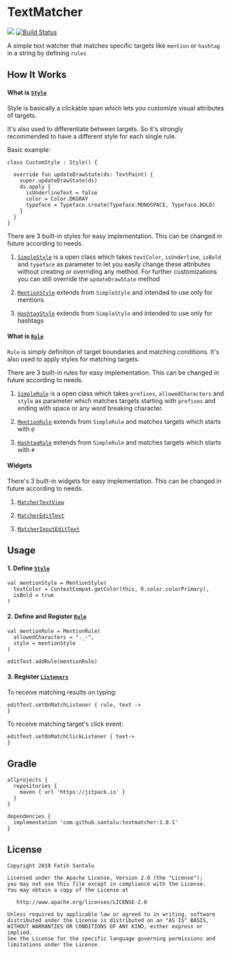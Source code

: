 # TextMatcher

[![](https://www.jitpack.io/v/santalu/textmatcher.svg)](https://www.jitpack.io/#santalu/textmatcher)
[![Build Status](https://travis-ci.org/santalu/textmatcher.svg?branch=master)](https://travis-ci.org/santalu/textmatcher)

A simple text watcher that matches specific targets like `mention` or `hashtag` in a string by defining `rules`

## How It Works

#### What is [`Style`](https://github.com/santalu/textmatcher/blob/master/library/src/main/java/com/santalu/textmatcher/style/Style.kt)

Style is basically a clickable span which lets you customize visual attributes of targets. 

It's also used to differentiate between targets. So it's strongly recommended to have a different style for each single rule.

Basic example: 

```
class CustomStyle : Style() {

  override fun updateDrawState(ds: TextPaint) {
    super.updateDrawState(ds)
    ds.apply {
      isUnderlineText = false
      color = Color.DKGRAY
      typeface = Typeface.create(Typeface.MONOSPACE, Typeface.BOLD)
    }
  }
}
```

There are 3 built-in styles for easy implementation. This can be changed in future according to needs.

1. [`SimpleStyle`](https://github.com/santalu/textmatcher/blob/master/library/src/main/java/com/santalu/textmatcher/style/SimpleStyle.kt) is a open class which takes `textColor`, `isUnderline`, `isBold` and `typeface` as parameter to let you easily change these attributes without creating or overriding any method. For further customizations you can still override the `updateDrawState` method

2. [`MentionStyle`](https://github.com/santalu/textmatcher/blob/master/library/src/main/java/com/santalu/textmatcher/style/MentionStyle.kt) extends from `SimpleStyle` and intended to use only for mentions

3. [`HashtagStyle`](https://github.com/santalu/textmatcher/blob/master/library/src/main/java/com/santalu/textmatcher/style/HashtagStyle.kt) extends from `SimpleStyle` and intended to use only for hashtags

#### What is [`Rule`](https://github.com/santalu/textmatcher/blob/master/library/src/main/java/com/santalu/textmatcher/rule/Rule.kt)

`Rule` is simply definition of target boundaries and matching conditions. It's also used to apply styles for matching targets.

There are 3 built-in rules for easy implementation. This can be changed in future according to needs.

1. [`SimpleRule`](https://github.com/santalu/textmatcher/blob/master/library/src/main/java/com/santalu/textmatcher/rule/SimpleRule.kt) is a open class which takes `prefixes`, `allowedCharacters` and `style` as parameter which matches targets starting with `prefixes` and ending with space or any word breaking character.

2. [`MentionRule`](https://github.com/santalu/textmatcher/blob/master/library/src/main/java/com/santalu/textmatcher/rule/MentionRule.kt) extends from `SimpleRule` and matches targets which starts with `@`

3. [`HashtagRule`](https://github.com/santalu/textmatcher/blob/master/library/src/main/java/com/santalu/textmatcher/rule/HashtagRule.kt) extends from `SimpleRule` and matches targets which starts with `#`

#### Widgets

There's 3 built-in widgets for easy implementation. This can be changed in future according to needs.

1. [`MatcherTextView`](https://github.com/santalu/textmatcher/blob/master/library/src/main/java/com/santalu/textmatcher/widget/MatcherTextView.kt)

2. [`MatcherEditText`](https://github.com/santalu/textmatcher/blob/master/library/src/main/java/com/santalu/textmatcher/widget/MatcherEditText.kt)

3. [`MatcherInputEditText`](https://github.com/santalu/textmatcher/blob/master/library/src/main/java/com/santalu/textmatcher/widget/MatcherInputEditText.kt)

## Usage

#### 1. Define [`Style`](https://github.com/santalu/textmatcher/blob/master/library/src/main/java/com/santalu/textmatcher/style/Style.kt)

    val mentionStyle = MentionStyle(
      textColor = ContextCompat.getColor(this, R.color.colorPrimary),
      isBold = true
    )

#### 2. Define and Register [`Rule`](https://github.com/santalu/textmatcher/blob/master/library/src/main/java/com/santalu/textmatcher/rule/Rule.kt)

    val mentionRule = MentionRule(
      allowedCharacters = "._-",
      style = mentionStyle
    )
    
    editText.addRule(mentionRule)

#### 3. Register [`Listeners`](https://github.com/santalu/textmatcher/blob/master/library/src/main/java/com/santalu/textmatcher/Commons.kt)

To receive matching results on typing:

    editText.setOnMatchListener { rule, text ->
    }

To receive matching target's click event:

    editText.setOnMatchClickListener { text->
    }

## Gradle
```
allprojects {
  repositories {
    maven { url 'https://jitpack.io' }
  }
}
```

```
dependencies {
  implementation 'com.github.santalu:textmatcher:1.0.1'
}
```
## License
```
Copyright 2019 Fatih Santalu

Licensed under the Apache License, Version 2.0 (the "License");
you may not use this file except in compliance with the License.
You may obtain a copy of the License at

   http://www.apache.org/licenses/LICENSE-2.0

Unless required by applicable law or agreed to in writing, software
distributed under the License is distributed on an "AS IS" BASIS,
WITHOUT WARRANTIES OR CONDITIONS OF ANY KIND, either express or implied.
See the License for the specific language governing permissions and
limitations under the License.
```

